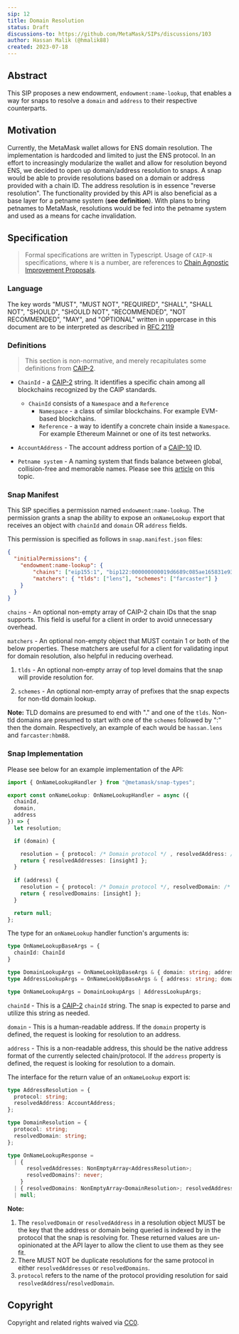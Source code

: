 ```yaml
---
sip: 12
title: Domain Resolution
status: Draft
discussions-to: https://github.com/MetaMask/SIPs/discussions/103
author: Hassan Malik (@hmalik88)
created: 2023-07-18
---
```


## Abstract

This SIP proposes a new endowment, `endowment:name-lookup`, that enables a way for snaps to resolve a `domain` and `address` to their respective counterparts.

## Motivation

Currently, the MetaMask wallet allows for ENS domain resolution.
The implementation is hardcoded and limited to just the ENS protocol.
In an effort to increasingly modularize the wallet and allow for resolution beyond ENS, we decided to open up domain/address resolution to snaps.
A snap would be able to provide resolutions based on a domain or address provided with a chain ID.
The address resolution is in essence "reverse resolution".
The functionality provided by this API is also beneficial as a base layer for a petname system (**see definition**). With plans to bring petnames to MetaMask, resolutions would be fed into the petname system and used as a means for cache invalidation.

## Specification

> Formal specifications are written in Typescript. Usage of `CAIP-N` specifications, where `N` is a number, are references to [Chain Agnostic Improvement Proposals](https://github.com/ChainAgnostic/CAIPs).

### Language

The key words "MUST", "MUST NOT", "REQUIRED", "SHALL", "SHALL NOT",
"SHOULD", "SHOULD NOT", "RECOMMENDED", "NOT RECOMMENDED", "MAY", and
"OPTIONAL" written in uppercase in this document are to be interpreted as described in [RFC 2119](https://www.ietf.org/rfc/rfc2119.txt)

### Definitions

> This section is non-normative, and merely recapitulates some definitions from [CAIP-2](https://github.com/ChainAgnostic/CAIPs/blob/master/CAIPs/caip-2.md).

- `ChainId` - a [CAIP-2](https://github.com/ChainAgnostic/CAIPs/blob/master/CAIPs/caip-2.md) string.
  It identifies a specific chain among all blockchains recognized by the CAIP standards.
  - `ChainId` consists of a `Namespace` and a `Reference`
    - `Namespace` - a class of similar blockchains. For example EVM-based blockchains.
    - `Reference` - a way to identify a concrete chain inside a `Namespace`. For example Ethereum Mainnet or one of its test networks.

- `AccountAddress` - The account address portion of a [CAIP-10](https://github.com/ChainAgnostic/CAIPs/blob/master/CAIPs/caip-10.md) ID.

- `Petname system` - A naming system that finds balance between global, collision-free and memorable names. Please see this [article](http://www.skyhunter.com/marcs/petnames/IntroPetNames.html) on this topic.

### Snap Manifest

This SIP specifies a permission named `endowment:name-lookup`.
The permission grants a snap the ability to expose an `onNameLookup` export that receives an object with `chainId` and `domain` OR `address` fields.

This permission is specified as follows in `snap.manifest.json` files:

```json
{
  "initialPermissions": {
    "endowment:name-lookup": {
        "chains": ["eip155:1", "bip122:000000000019d6689c085ae165831e93"],
        "matchers": { "tlds": ["lens"], "schemes": ["farcaster"] }
    }
  }
}
```

`chains` - An optional non-empty array of CAIP-2 chain IDs that the snap supports. This field is useful for a client in order to avoid unnecessary overhead.

`matchers` - An optional non-empty object that MUST contain 1 or both of the below properties. These matchers are useful for a client for validating input for domain resolution, also helpful in reducing overhead.
  1. `tlds` - An optional non-empty array of top level domains that the snap will provide resolution for.

  2. `schemes` - An optional non-empty array of prefixes that the snap expects for non-tld domain lookup.

**Note:** TLD domains are presumed to end with "." and one of the `tlds`. Non-tld domains are presumed to start with one of the `schemes` followed by ":" then the domain. Respectively, an example of each would be `hassan.lens` and `farcaster:hbm88`.  

### Snap Implementation

Please see below for an example implementation of the API:

```typescript
import { OnNameLookupHandler } from "@metamask/snap-types";

export const onNameLookup: OnNameLookupHandler = async ({
  chainId,
  domain,
  address
}) => {
  let resolution;

  if (domain) {

    resolution = { protocol: /* Domain protocol */ , resolvedAddress: /* Get domain resolution */ };
    return { resolvedAddresses: [insight] };
  } 
  
  if (address) {
    resolution = { protocol: /* Domain protocol */, resolvedDomain: /* Get address resolution */ };
    return { resolvedDomains: [insight] };
  }

  return null;
};
```

The type for an `onNameLookup` handler function's arguments is:

```typescript
type OnNameLookupBaseArgs = { 
  chainId: ChainId
}

type DomainLookupArgs = OnNameLookUpBaseArgs & { domain: string; address?: never };
type AddressLookupArgs = OnNameLookUpBaseArgs & { address: string; domain?: never };

type OnNameLookupArgs = DomainLookupArgs | AddressLookupArgs;

```

`chainId` - This is a [CAIP-2](https://github.com/ChainAgnostic/CAIPs/blob/master/CAIPs/caip-2.md) `chainId` string.
The snap is expected to parse and utilize this string as needed.

`domain` - This is a human-readable address. If the `domain` property is defined, the request is looking for resolution to an address.

`address` - This is a non-readable address, this should be the native address format of the currently selected chain/protocol. If the `address` property is defined,
the request is looking for resolution to a domain.

The interface for the return value of an `onNameLookup` export is:

```typescript
type AddressResolution = {
  protocol: string;
  resolvedAddress: AccountAddress;
};

type DomainResolution = {
  protocol: string;
  resolvedDomain: string;
};

type OnNameLookupResponse =
  | {
      resolvedAddresses: NonEmptyArray<AddressResolution>;
      resolvedDomains?: never;
    }
  | { resolvedDomains: NonEmptyArray<DomainResolution>; resolvedAddresses?: never }
  | null;
```

**Note:** 
1. The `resolvedDomain` or `resolvedAddress` in a resolution object MUST be the key that the address or domain being queried is indexed by in the protocol that the snap is resolving for. These returned values are un-opinionated at the API layer to allow the client to use them as they see fit.
2. There MUST NOT be duplicate resolutions for the same protocol in either `resolvedAddresses` or `resolvedDomains`.
3. `protocol` refers to the name of the protocol providing resolution for said `resolvedAddress`/`resolvedDomain`.

## Copyright

Copyright and related rights waived via [CC0](../LICENSE).
